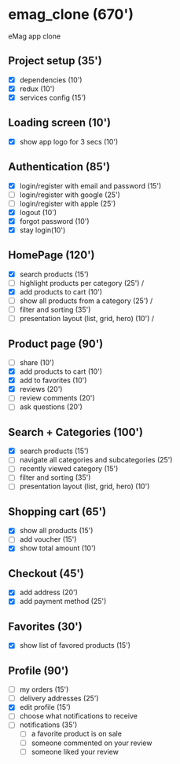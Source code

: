 # emag_clone (670')
eMag app clone

## Project setup (35')
* [x] dependencies (10')
* [x] redux (10')
* [x] services config (15')

## Loading screen (10')
* [x] show app logo for 3 secs (10')

## Authentication (85')
* [x] login/register with email and password (15')
* [ ] login/register with google (25')
* [ ] login/register with apple (25')
* [x] logout (10')
* [x] forgot password (10')
* [x] stay login(10')

## HomePage (120')
* [x] search products (15')
* [ ] highlight products per category (25') /
* [x] add products to cart (10')
* [ ] show all products from a category (25') /
* [ ] filter and sorting (35')
* [ ] presentation layout (list, grid, hero) (10') /

## Product page (90')
* [ ] share (10')
* [x] add products to cart (10')
* [x] add to favorites (10')
* [x] reviews (20')
* [ ] review comments (20')
* [ ] ask questions (20')

## Search + Categories (100')
* [x] search products (15')
* [ ] navigate all categories and subcategories (25')
* [ ] recently viewed category (15')
* [ ] filter and sorting (35')
* [ ] presentation layout (list, grid, hero) (10')

## Shopping cart (65')
* [x] show all products (15')
* [ ] add voucher (15')
* [x] show total amount (10')

## Checkout (45')
* [x] add address (20')
* [x] add payment method (25')

## Favorites (30')
* [x] show list of favored products (15')

## Profile (90')
* [ ] my orders (15')
* [ ] delivery addresses (25')
* [x] edit profile (15')
* [ ] choose what notifications to receive
* [ ] notifications (35')
    * [ ] a favorite product is on sale
    * [ ] someone commented on your review
    * [ ] someone liked your review